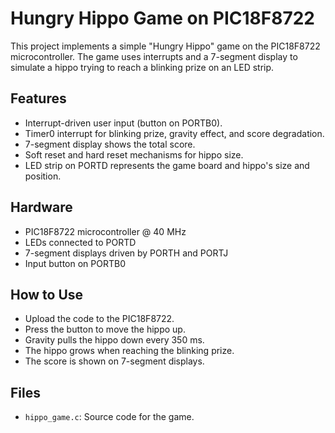 # Hungry Hippo Game on PIC18F8722

This project implements a simple "Hungry Hippo" game on the PIC18F8722 microcontroller. The game uses interrupts and a 7-segment display to simulate a hippo trying to reach a blinking prize on an LED strip.

## Features

- Interrupt-driven user input (button on PORTB0).
- Timer0 interrupt for blinking prize, gravity effect, and score degradation.
- 7-segment display shows the total score.
- Soft reset and hard reset mechanisms for hippo size.
- LED strip on PORTD represents the game board and hippo's size and position.

## Hardware

- PIC18F8722 microcontroller @ 40 MHz
- LEDs connected to PORTD
- 7-segment displays driven by PORTH and PORTJ
- Input button on PORTB0

## How to Use

- Upload the code to the PIC18F8722.
- Press the button to move the hippo up.
- Gravity pulls the hippo down every 350 ms.
- The hippo grows when reaching the blinking prize.
- The score is shown on 7-segment displays.

## Files

- `hippo_game.c`: Source code for the game.

